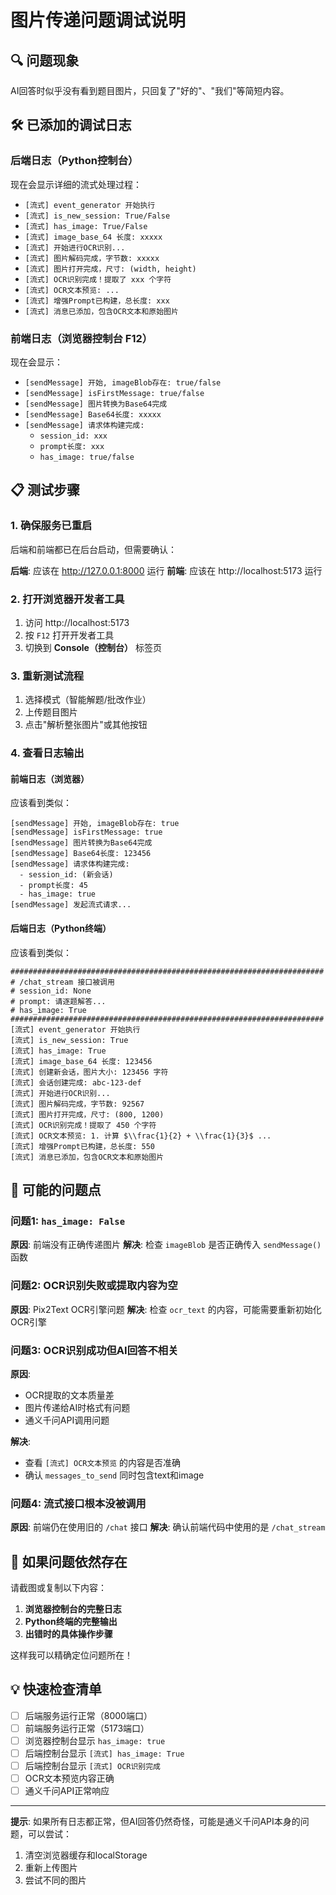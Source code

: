 # 图片传递问题调试说明

## 🔍 问题现象
AI回答时似乎没有看到题目图片，只回复了"好的"、"我们"等简短内容。

## 🛠️ 已添加的调试日志

### 后端日志（Python控制台）
现在会显示详细的流式处理过程：
- `[流式] event_generator 开始执行`
- `[流式] is_new_session: True/False`
- `[流式] has_image: True/False`
- `[流式] image_base_64 长度: xxxxx`
- `[流式] 开始进行OCR识别...`
- `[流式] 图片解码完成，字节数: xxxxx`
- `[流式] 图片打开完成，尺寸: (width, height)`
- `[流式] OCR识别完成！提取了 xxx 个字符`
- `[流式] OCR文本预览: ...`
- `[流式] 增强Prompt已构建，总长度: xxx`
- `[流式] 消息已添加，包含OCR文本和原始图片`

### 前端日志（浏览器控制台 F12）
现在会显示：
- `[sendMessage] 开始, imageBlob存在: true/false`
- `[sendMessage] isFirstMessage: true/false`
- `[sendMessage] 图片转换为Base64完成`
- `[sendMessage] Base64长度: xxxxx`
- `[sendMessage] 请求体构建完成:`
  - `session_id: xxx`
  - `prompt长度: xxx`
  - `has_image: true/false`

## 📋 测试步骤

### 1. 确保服务已重启
后端和前端都已在后台启动，但需要确认：

**后端**: 应该在 http://127.0.0.1:8000 运行
**前端**: 应该在 http://localhost:5173 运行

### 2. 打开浏览器开发者工具
1. 访问 http://localhost:5173
2. 按 `F12` 打开开发者工具
3. 切换到 **Console（控制台）** 标签页

### 3. 重新测试流程
1. 选择模式（智能解题/批改作业）
2. 上传题目图片
3. 点击"解析整张图片"或其他按钮

### 4. 查看日志输出

#### 前端日志（浏览器）
应该看到类似：
```
[sendMessage] 开始, imageBlob存在: true
[sendMessage] isFirstMessage: true
[sendMessage] 图片转换为Base64完成
[sendMessage] Base64长度: 123456
[sendMessage] 请求体构建完成:
  - session_id: (新会话)
  - prompt长度: 45
  - has_image: true
[sendMessage] 发起流式请求...
```

#### 后端日志（Python终端）
应该看到类似：
```
######################################################################
# /chat_stream 接口被调用
# session_id: None
# prompt: 请逐题解答...
# has_image: True
######################################################################
[流式] event_generator 开始执行
[流式] is_new_session: True
[流式] has_image: True
[流式] image_base_64 长度: 123456
[流式] 创建新会话，图片大小: 123456 字符
[流式] 会话创建完成: abc-123-def
[流式] 开始进行OCR识别...
[流式] 图片解码完成，字节数: 92567
[流式] 图片打开完成，尺寸: (800, 1200)
[流式] OCR识别完成！提取了 450 个字符
[流式] OCR文本预览: 1. 计算 $\\frac{1}{2} + \\frac{1}{3}$ ...
[流式] 增强Prompt已构建，总长度: 550
[流式] 消息已添加，包含OCR文本和原始图片
```

## 🐛 可能的问题点

### 问题1: `has_image: False`
**原因**: 前端没有正确传递图片
**解决**: 检查 `imageBlob` 是否正确传入 `sendMessage()` 函数

### 问题2: OCR识别失败或提取内容为空
**原因**: Pix2Text OCR引擎问题
**解决**: 检查 `ocr_text` 的内容，可能需要重新初始化OCR引擎

### 问题3: OCR识别成功但AI回答不相关
**原因**: 
- OCR提取的文本质量差
- 图片传递给AI时格式有问题
- 通义千问API调用问题

**解决**: 
- 查看 `[流式] OCR文本预览` 的内容是否准确
- 确认 `messages_to_send` 同时包含text和image

### 问题4: 流式接口根本没被调用
**原因**: 前端仍在使用旧的 `/chat` 接口
**解决**: 确认前端代码中使用的是 `/chat_stream`

## 🔄 如果问题依然存在

请截图或复制以下内容：
1. **浏览器控制台的完整日志**
2. **Python终端的完整输出**
3. **出错时的具体操作步骤**

这样我可以精确定位问题所在！

## 💡 快速检查清单

- [ ] 后端服务运行正常（8000端口）
- [ ] 前端服务运行正常（5173端口）
- [ ] 浏览器控制台显示 `has_image: true`
- [ ] 后端控制台显示 `[流式] has_image: True`
- [ ] 后端控制台显示 `[流式] OCR识别完成`
- [ ] OCR文本预览内容正确
- [ ] 通义千问API正常响应

---

**提示**: 如果所有日志都正常，但AI回答仍然奇怪，可能是通义千问API本身的问题，可以尝试：
1. 清空浏览器缓存和localStorage
2. 重新上传图片
3. 尝试不同的图片


